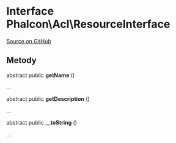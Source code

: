 # Interface **Phalcon\\Acl\\ResourceInterface**

<a href="https://github.com/phalcon/cphalcon/blob/master/phalcon/acl/resourceinterface.zep" class="btn btn-default btn-sm">Source on GitHub</a>

## Metody

abstract public **getName** ()

...

abstract public **getDescription** ()

...

abstract public **__toString** ()

...